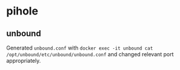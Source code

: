 # pihole

## unbound

Generated `unbound.conf` with
`docker exec -it unbound cat /opt/unbound/etc/unbound/unbound.conf`
and changed relevant port appropriately.
